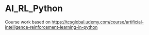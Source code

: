 # AI_RL_Python
Course work based on https://tcsglobal.udemy.com/course/artificial-intelligence-reinforcement-learning-in-python
